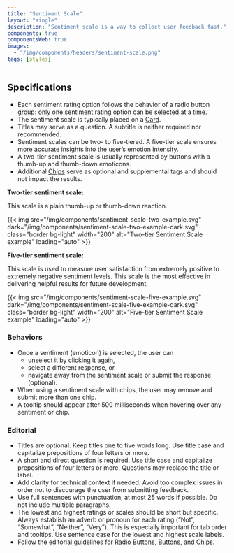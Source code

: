```yaml
---
title: "Sentiment Scale"
layout: "single"
description: "Sentiment scale is a way to collect user feedback fast."
components: true
componentsWeb: true
images:
  - "/img/components/headers/sentiment-scale.png"
tags: [styles]
---
```


## Specifications

- Each sentiment rating option follows the behavior of a radio button group: only one sentiment rating option can be selected at a time.
- The sentiment scale is typically placed on a [Card](/components/web/cards/).
- Titles may serve as a question. A subtitle is neither required nor recommended.
- Sentiment scales can be two- to five-tiered. A five-tier scale ensures more accurate insights into the user’s emotion intensity.
- A two-tier sentiment scale is usually represented by buttons with a thumb-up and thumb-down emoticons.
- Additional [Chips](/components/web/chips/) serve as optional and supplemental tags and should not impact the results.

**Two-tier sentiment scale:**

This scale is a plain thumb-up or thumb-down reaction.

{{< img src="/img/components/sentiment-scale-two-example.svg" dark="/img/components/sentiment-scale-two-example-dark.svg" class="border bg-light" width="200" alt="Two-tier Sentiment Scale example" loading="auto" >}}

**Five-tier sentiment scale:**

This scale is used to measure user satisfaction from extremely positive to extremely negative sentiment levels. This scale is the most effective in delivering helpful results for future development.

{{< img src="/img/components/sentiment-scale-five-example.svg" dark="/img/components/sentiment-scale-five-example-dark.svg" class="border bg-light" width="200" alt="Five-tier Sentiment Scale example" loading="auto" >}}

### Behaviors

- Once a sentiment (emoticon) is selected, the user can
  - unselect it by clicking it again,
  - select a different response, or
  - navigate away from the sentiment scale or submit the response (optional).
- When using a sentiment scale with chips, the user may remove and submit more than one chip.
- A tooltip should appear after 500 milliseconds when hovering over any sentiment or chip.

### Editorial

- Titles are optional. Keep titles one to five words long. Use title case and capitalize prepositions of four letters or more.
- A short and direct question is required. Use title case and capitalize prepositions of four letters or more. Questions may replace the title or label.
- Add clarity for technical context if needed. Avoid too complex issues in order not to discourage the user from submitting feedback.
- Use full sentences with punctuation, at most 25 words if possible. Do not include multiple paragraphs.
- The lowest and highest ratings or scales should be short but specific. Always establish an adverb or pronoun for each rating (“Not”, “Somewhat”, “Neither”, “Very”). This is especially important for tab order and tooltips. Use sentence case for the lowest and highest scale labels.
- Follow the editorial guidelines for [Radio Buttons](/components/web/radio-buttons/), [Buttons](/components/web/buttons/), and [Chips](/components/web/chips/).

